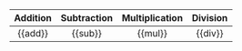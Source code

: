| Addition | Subtraction | Multiplication | Division |
| :---:    | :---:       | :---:          | :---:    |
| {{add}}  | {{sub}}     | {{mul}}        | {{div}}  |